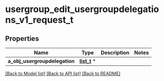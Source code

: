# usergroup_edit_usergroupdelegations_v1_request_t

## Properties
Name | Type | Description | Notes
------------ | ------------- | ------------- | -------------
**a_obj_usergroupdelegation** | [**list_t**](usergroupdelegation_request_compound.md) \* |  | 

[[Back to Model list]](../README.md#documentation-for-models) [[Back to API list]](../README.md#documentation-for-api-endpoints) [[Back to README]](../README.md)


